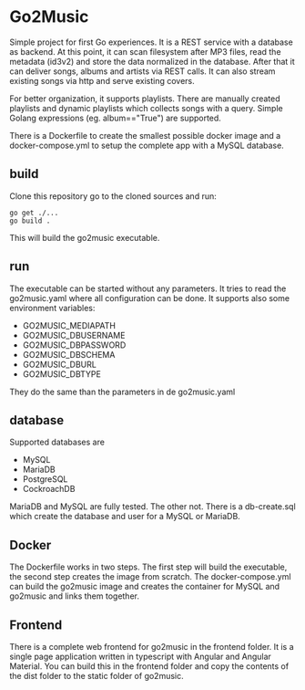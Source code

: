 # Go2Music

Simple project for first Go experiences.
It is a REST service with a database as backend. At this point, it can scan filesystem after MP3 files, read the metadata (id3v2) and store the data normalized in the database. After that it can deliver songs, albums and artists via REST calls.
It can also stream existing songs via http and serve existing covers.

For better organization, it supports playlists. There are manually created playlists and dynamic playlists which collects songs with a query. Simple Golang expressions (eg. album=="True") are supported.

There is a Dockerfile to create the smallest possible docker image and a docker-compose.yml to setup the complete app with a MySQL database.

## build

Clone this repository go to the cloned sources and run:

    go get ./...
    go build .

This will build the go2music executable.

## run

The executable can be started without any parameters. It tries to read the go2music.yaml where all configuration can be done. It supports also some environment variables:
* GO2MUSIC_MEDIAPATH
* GO2MUSIC_DBUSERNAME
* GO2MUSIC_DBPASSWORD
* GO2MUSIC_DBSCHEMA
* GO2MUSIC_DBURL
* GO2MUSIC_DBTYPE

They do the same than the parameters in de go2music.yaml

## database

Supported databases are
* MySQL
* MariaDB
* PostgreSQL
* CockroachDB

MariaDB and MySQL are fully tested. The other not. There is a db-create.sql which create the database and user for a MySQL or MariaDB.

## Docker

The Dockerfile works in two steps. The first step will build the executable, the second step creates the image from scratch.
The docker-compose.yml can build the go2music image and creates the container for MySQL and go2music and links them together.

## Frontend

There is a complete web frontend for go2music in the frontend folder. It is a single page application written in typescript with Angular and Angular Material. You can build this in the frontend folder and copy the contents of the dist folder to the static folder of go2music.
  